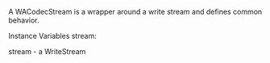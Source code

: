 A WACodecStream is a wrapper around a write stream and defines common behavior.

Instance Variables
	stream:		<WriteStream>

stream
	- a WriteStream

